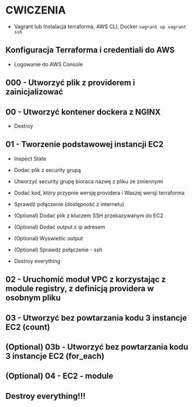 
# CWICZENIA

- Vagrant lub Instalacja terraforma, AWS CLI, Docker
`vagrant up
vagrant ssh`

## Konfiguracja Terraforma i credentiali do AWS

- Logowanie do AWS Console

## 000 - Utworzyć plik z providerem i zainicjalizować

## 00 - Utworzyć kontener dockera z NGINX

- Destroy

## 01 - Tworzenie podstawowej instancji EC2

- Inspect State

- Dodac plik z security grupą

- Utworzyć security grupę bioraca nazwę z pliku ze zmiennymi

- Dodać kod, który przypnie wersję providera i Waszej wersji terraforma

- Sprawdź połączenie (dostępność z internetu)

- (Optional) Dodać plik z kluczem SSH przekazywanym do EC2

- (Optional) Dodać output z ip adresem

- (Optional) Wyswietlic output

- (Optional) Sprawdz połączenie - ssh

- Destroy everything

## 02 - Uruchomić moduł VPC z korzystając z module registry, z definicją providera w osobnym pliku

## 03 - Utworzyć bez powtarzania kodu 3 instancje EC2 (count)

## (Optional) 03b - Utworzyć bez powtarzania kodu 3 instancje EC2 (for_each)

## (Optional) 04 - EC2 - module

## Destroy everything!!!

